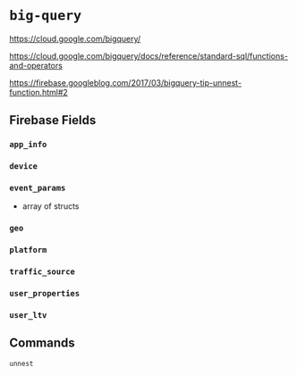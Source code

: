 # `big-query`

https://cloud.google.com/bigquery/

https://cloud.google.com/bigquery/docs/reference/standard-sql/functions-and-operators

https://firebase.googleblog.com/2017/03/bigquery-tip-unnest-function.html#2

## Firebase Fields
### `app_info`

### `device`

### `event_params`
* array of structs

### `geo`

### `platform`

### `traffic_source`

### `user_properties`

### `user_ltv`

## Commands
```
unnest
```